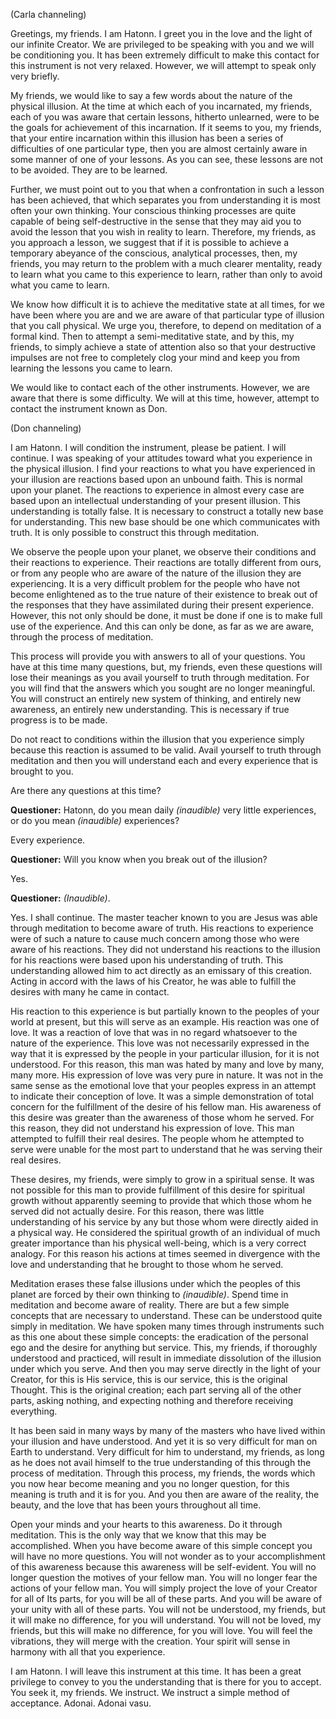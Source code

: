 <p class="channel-type">(Carla channeling)</p>
<p>Greetings, my friends. I am Hatonn. I greet you in the love and the light of our infinite Creator. We are privileged to be speaking with you and we will be conditioning you. It has been extremely difficult to make this contact for this instrument is not very relaxed. However, we will attempt to speak only very briefly.</p>
<p>My friends, we would like to say a few words about the nature of the physical illusion. At the time at which each of you incarnated, my friends, each of you was aware that certain lessons, hitherto unlearned, were to be the goals for achievement of this incarnation. If it seems to you, my friends, that your entire incarnation within this illusion has been a series of difficulties of one particular type, then you are almost certainly aware in some manner of one of your lessons. As you can see, these lessons are not to be avoided. They are to be learned.</p>
<p>Further, we must point out to you that when a confrontation in such a lesson has been achieved, that which separates you from understanding it is most often your own thinking. Your conscious thinking processes are quite capable of being self-destructive in the sense that they may aid you to avoid the lesson that you wish in reality to learn. Therefore, my friends, as you approach a lesson, we suggest that if it is possible to achieve a temporary abeyance of the conscious, analytical processes, then, my friends, you may return to the problem with a much clearer mentality, ready to learn what you came to this experience to learn, rather than only to avoid what you came to learn.</p>
<p>We know how difficult it is to achieve the meditative state at all times, for we have been where you are and we are aware of that particular type of illusion that you call physical. We urge you, therefore, to depend on meditation of a formal kind. Then to attempt a semi-meditative state, and by this, my friends, to simply achieve a state of attention also so that your destructive impulses are not free to completely clog your mind and keep you from learning the lessons you came to learn.</p>
<p>We would like to contact each of the other instruments. However, we are aware that there is some difficulty. We will at this time, however, attempt to contact the instrument known as Don.</p>
<p class="channel-type">(Don channeling)</p>
<p>I am Hatonn. I will condition the instrument, please be patient. I will continue. I was speaking of your attitudes toward what you experience in the physical illusion. I find your reactions to what you have experienced in your illusion are reactions based upon an unbound faith. This is normal upon your planet. The reactions to experience in almost every case are based upon an intellectual understanding of your present illusion. This understanding is totally false. It is necessary to construct a totally new base for understanding. This new base should be one which communicates with truth. It is only possible to construct this through meditation.</p>
<p>We observe the people upon your planet, we observe their conditions and their reactions to experience. Their reactions are totally different from ours, or from any people who are aware of the nature of the illusion they are experiencing. It is a very difficult problem for the people who have not become enlightened as to the true nature of their existence to break out of the responses that they have assimilated during their present experience. However, this not only should be done, it must be done if one is to make full use of the experience. And this can only be done, as far as we are aware, through the process of meditation.</p>
<p>This process will provide you with answers to all of your questions. You have at this time many questions, but, my friends, even these questions will lose their meanings as you avail yourself to truth through meditation. For you will find that the answers which you sought are no longer meaningful. You will construct an entirely new system of thinking, and entirely new awareness, an entirely new understanding. This is necessary if true progress is to be made.</p>
<p>Do not react to conditions within the illusion that you experience simply because this reaction is assumed to be valid. Avail yourself to truth through meditation and then you will understand each and every experience that is brought to you.</p>
<p>Are there any questions at this time?</p>
<p><strong>Questioner:</strong> Hatonn, do you mean daily <em>(inaudible)</em> very little experiences, or do you mean <em>(inaudible)</em> experiences?</p>
<p>Every experience.</p>
<p><strong>Questioner:</strong> Will you know when you break out of the illusion?</p>
<p>Yes.</p>
<p><strong>Questioner:</strong> <em>(Inaudible)</em>.</p>
<p>Yes. I shall continue. The master teacher known to you are Jesus was able through meditation to become aware of truth. His reactions to experience were of such a nature to cause much concern among those who were aware of his reactions. They did not understand his reactions to the illusion for his reactions were based upon his understanding of truth. This understanding allowed him to act directly as an emissary of this creation. Acting in accord with the laws of his Creator, he was able to fulfill the desires with many he came in contact.</p>
<p>His reaction to this experience is but partially known to the peoples of your world at present, but this will serve as an example. His reaction was one of love. It was a reaction of love that was in no regard whatsoever to the nature of the experience. This love was not necessarily expressed in the way that it is expressed by the people in your particular illusion, for it is not understood. For this reason, this man was hated by many and love by many, many more. His expression of love was very pure in nature. It was not in the same sense as the emotional love that your peoples express in an attempt to indicate their conception of love. It was a simple demonstration of total concern for the fulfillment of the desire of his fellow man. His awareness of this desire was greater than the awareness of those whom he served. For this reason, they did not understand his expression of love. This man attempted to fulfill their real desires. The people whom he attempted to serve were unable for the most part to understand that he was serving their real desires.</p>
<p>These desires, my friends, were simply to grow in a spiritual sense. It was not possible for this man to provide fulfillment of this desire for spiritual growth without apparently seeming to provide that which those whom he served did not actually desire. For this reason, there was little understanding of his service by any but those whom were directly aided in a physical way. He considered the spiritual growth of an individual of much greater importance than his physical well-being, which is a very correct analogy. For this reason his actions at times seemed in divergence with the love and understanding that he brought to those whom he served.</p>
<p>Meditation erases these false illusions under which the peoples of this planet are forced by their own thinking to <em>(inaudible)</em>. Spend time in meditation and become aware of reality. There are but a few simple concepts that are necessary to understand. These can be understood quite simply in meditation. We have spoken many times through instruments such as this one about these simple concepts: the eradication of the personal ego and the desire for anything but service. This, my friends, if thoroughly understood and practiced, will result in immediate dissolution of the illusion under which you serve. And then you may serve directly in the light of your Creator, for this is His service, this is our service, this is the original Thought. This is the original creation; each part serving all of the other parts, asking nothing, and expecting nothing and therefore receiving everything.</p>
<p>It has been said in many ways by many of the masters who have lived within your illusion and have understood. And yet it is so very difficult for man on Earth to understand. Very difficult for him to understand, my friends, as long as he does not avail himself to the true understanding of this through the process of meditation. Through this process, my friends, the words which you now hear become meaning and you no longer question, for this meaning is truth and it is for you. And you then are aware of the reality, the beauty, and the love that has been yours throughout all time.</p>
<p>Open your minds and your hearts to this awareness. Do it through meditation. This is the only way that we know that this may be accomplished. When you have become aware of this simple concept you will have no more questions. You will not wonder as to your accomplishment of this awareness because this awareness will be self-evident. You will no longer question the motives of your fellow man. You will no longer fear the actions of your fellow man. You will simply project the love of your Creator for all of Its parts, for you will be all of these parts. And you will be aware of your unity with all of these parts. You will not be understood, my friends, but it will make no difference, for you will understand. You will not be loved, my friends, but this will make no difference, for you will love. You will feel the vibrations, they will merge with the creation. Your spirit will sense in harmony with all that you experience.</p>
<p>I am Hatonn. I will leave this instrument at this time. It has been a great privilege to convey to you the understanding that is there for you to accept. You seek it, my friends. We instruct. We instruct a simple method of acceptance. Adonai. Adonai vasu.</p>